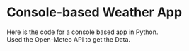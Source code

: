 # Console-based Weather App  
Here is the code for a console based app in Python.   
Used the Open-Meteo API to get the Data.

